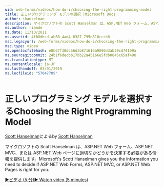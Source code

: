 ```yaml
---
uid: web-forms/videos/how-do-i/choosing-the-right-programming-model
title: 正しいプログラミング モデルの選択 |Microsoft Docs
author: shanselman
description: マイクロソフトの Scott Hanselman は、ASP.NET Web フォーム、ASP.NET MVC、または ASP.NET Web ページに適切なかどうかを決定する必要がある情報を提供します。
ms.author: riande
ms.date: 11/10/2011
ms.assetid: 4f08dbcd-ab60-4ad4-8387-795d810cccb6
msc.legacyurl: /web-forms/videos/how-do-i/choosing-the-right-programming-model
msc.type: video
ms.openlocfilehash: e8b67f30dc56d3b871616a9896d3ab29cd74109a
ms.sourcegitcommit: 24b1f6decbb17bb22a45166e5fdb0845c65af498
ms.translationtype: MT
ms.contentlocale: ja-JP
ms.lasthandoff: 03/01/2019
ms.locfileid: "57047709"
---
```

<a name="choosing-the-right-programming-model"></a><span data-ttu-id="56322-103">正しいプログラミング モデルを選択する</span><span class="sxs-lookup"><span data-stu-id="56322-103">Choosing the Right Programming Model</span></span>
====================
<span data-ttu-id="56322-104">[Scott Hanselman](https://github.com/shanselman)による</span><span class="sxs-lookup"><span data-stu-id="56322-104">by [Scott Hanselman](https://github.com/shanselman)</span></span>

<span data-ttu-id="56322-105">マイクロソフトの Scott Hanselman は、ASP.NET Web フォーム、ASP.NET MVC、または ASP.NET Web ページに適切なかどうかを決定する必要がある情報を提供します。</span><span class="sxs-lookup"><span data-stu-id="56322-105">Microsoft's Scott Hanselman gives you the information you need to decide if ASP.NET Web Forms, ASP.NET MVC, or ASP.NET Web Pages is right for you.</span></span>

[<span data-ttu-id="56322-106">&#9654;ビデオ (5 分)</span><span class="sxs-lookup"><span data-stu-id="56322-106">&#9654; Watch video (5 minutes)</span></span>](https://channel9.msdn.com/Blogs/ASP-NET-Site-Videos/choosing-the-right-programming-model)
